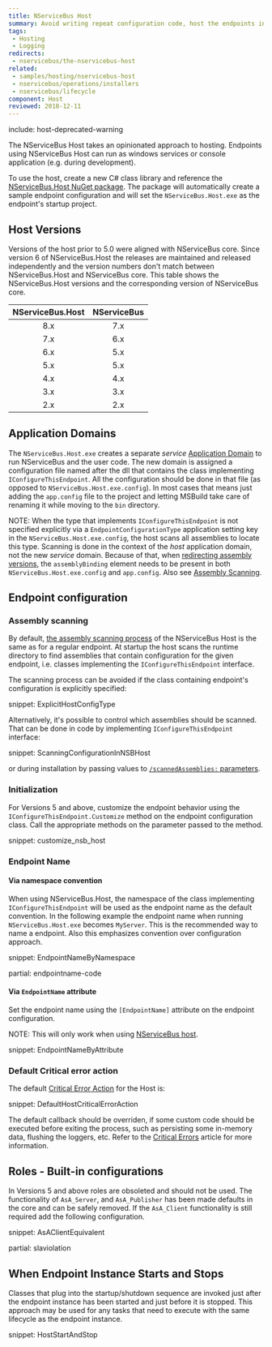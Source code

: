 ```yaml
---
title: NServiceBus Host
summary: Avoid writing repeat configuration code, host the endpoints in a Windows Service, and change technologies without code.
tags:
 - Hosting
 - Logging
redirects:
 - nservicebus/the-nservicebus-host
related:
 - samples/hosting/nservicebus-host
 - nservicebus/operations/installers
 - nservicebus/lifecycle
component: Host
reviewed: 2018-12-11
---
```


include: host-deprecated-warning

The NServiceBus Host takes an opinionated approach to hosting. Endpoints using NServiceBus Host can run as windows services or console application (e.g. during development).

To use the host, create a new C# class library and reference the [NServiceBus.Host NuGet package](https://www.nuget.org/packages/NServiceBus.Host/). The package will automatically create a sample endpoint configuration and will set the `NServiceBus.Host.exe` as the endpoint's startup project.


## Host Versions

Versions of the host prior to 5.0 were aligned with NServiceBus core. Since version 6 of NServiceBus.Host the releases are maintained and released independently and the version numbers don't match between NServiceBus.Host and NServiceBus core. This table shows the NServiceBus.Host versions and the corresponding version of NServiceBus core.


| NServiceBus.Host | NServiceBus  |
|:-----------:|:-----------------:|
|     8.x     |        7.x        |
|     7.x     |        6.x        |
|     6.x     |        5.x        |
|     5.x     |        5.x        |
|     4.x     |        4.x        |
|     3.x     |        3.x        |
|     2.x     |        2.x        |


## Application Domains

The `NServiceBus.Host.exe` creates a separate *service* [Application Domain](https://docs.microsoft.com/en-us/dotnet/framework/app-domains/application-domains) to run NServiceBus and the user code. The new domain is assigned a configuration file named after the dll that contains the class implementing `IConfigureThisEndpoint`. All the configuration should be done in that file (as opposed to `NServiceBus.Host.exe.config`). In most cases that means just adding the `app.config` file to the project and letting MSBuild take care of renaming it while moving to the `bin` directory.

NOTE: When the type that implements `IConfigureThisEndpoint` is not specified explicitly via a `EndpointConfigurationType` application setting key in the `NServiceBus.Host.exe.config`, the host scans all assemblies to locate this type. Scanning is done in the context of the *host* application domain, not the new *service* domain. Because of that, when [redirecting assembly versions](https://docs.microsoft.com/en-us/dotnet/framework/configure-apps/redirect-assembly-versions), the `assemblyBinding` element needs to be present in both `NServiceBus.Host.exe.config` and `app.config`. Also see [Assembly Scanning](#endpoint-configuration-assembly-scanning).


## Endpoint configuration


### Assembly scanning

By default, [the assembly scanning process](/nservicebus/hosting/assembly-scanning.md) of the NServiceBus Host is the same as for a regular endpoint. At startup the host scans the runtime directory to find assemblies that contain configuration for the given endpoint, i.e. classes implementing the `IConfigureThisEndpoint` interface. 

The scanning process can be avoided if the class containing endpoint's configuration is explicitly specified:

snippet: ExplicitHostConfigType

Alternatively, it's possible to control which assemblies should be scanned. That can be done in code by implementing `IConfigureThisEndpoint` interface:

snippet: ScanningConfigurationInNSBHost

or during installation by passing values to [`/scannedAssemblies:` parameters](/nservicebus/hosting/nservicebus-host/installation.md#installing-a-windows-service-scannedassemblies).


### Initialization

For Versions 5 and above, customize the endpoint behavior using the `IConfigureThisEndpoint.Customize` method on the endpoint configuration class. Call the appropriate methods on the parameter passed to the method.

snippet: customize_nsb_host


### Endpoint Name


#### Via namespace convention

When using NServiceBus.Host, the namespace of the class implementing `IConfigureThisEndpoint` will be used as the endpoint name as the default convention. In the following example the endpoint name when running `NServiceBus.Host.exe` becomes `MyServer`. This is the recommended way to name a endpoint. Also this emphasizes convention over configuration approach.

snippet: EndpointNameByNamespace


partial: endpointname-code


#### Via `EndpointName` attribute

Set the endpoint name using the `[EndpointName]` attribute on the endpoint configuration.

NOTE: This will only work when using [NServiceBus host](/nservicebus/hosting/nservicebus-host/).

snippet: EndpointNameByAttribute


### Default Critical error action

The default [Critical Error Action](/nservicebus/hosting/critical-errors.md) for the Host is:

snippet: DefaultHostCriticalErrorAction

The default callback should be overriden, if some custom code should be executed before exiting the process, such as persisting some in-memory data, flushing the loggers, etc. Refer to the [Critical Errors](/nservicebus/hosting/critical-errors.md) article for more information.


## Roles - Built-in configurations

In Versions 5 and above roles are obsoleted and should not be used. The functionality of `AsA_Server`, and `AsA_Publisher` has been made defaults in the core and can be safely removed. If the `AsA_Client` functionality is still required add the following configuration.

snippet: AsAClientEquivalent

partial: slaviolation

## When Endpoint Instance Starts and Stops

Classes that plug into the startup/shutdown sequence are invoked just after the endpoint instance has been started and just before it is stopped. This approach may be used for any tasks that need to execute with the same lifecycle as the endpoint instance.

snippet: HostStartAndStop
